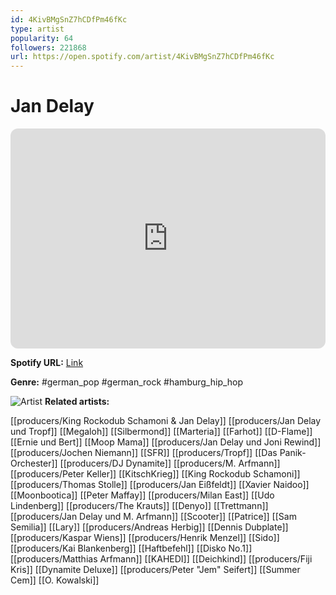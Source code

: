 ```yaml
---
id: 4KivBMgSnZ7hCDfPm46fKc
type: artist
popularity: 64
followers: 221868
url: https://open.spotify.com/artist/4KivBMgSnZ7hCDfPm46fKc
---
```

# Jan Delay

<iframe style="border-radius:12px" src="https://open.spotify.com/embed/artist/4KivBMgSnZ7hCDfPm46fKc" width="100%" height="352" frameBorder="0" allowfullscreen="" allow="autoplay; clipboard-write; encrypted-media; fullscreen; picture-in-picture" loading="lazy"></iframe>

**Spotify URL:** [Link](https://open.spotify.com/artist/4KivBMgSnZ7hCDfPm46fKc)

**Genre:**  #german_pop #german_rock #hamburg_hip_hop

![Artist](https://i.scdn.co/image/ab6761610000e5eba3d11484e5b174f3cdc5e968)
**Related artists:**

[[producers/King Rockodub Schamoni & Jan Delay]]
[[producers/Jan Delay und Tropf]]
[[Megaloh]]
[[Silbermond]]
[[Marteria]]
[[Farhot]]
[[D-Flame]]
[[Ernie und Bert]]
[[Moop Mama]]
[[producers/Jan Delay und Joni Rewind]]
[[producers/Jochen Niemann]]
[[SFR]]
[[producers/Tropf]]
[[Das Panik-Orchester]]
[[producers/DJ Dynamite]]
[[producers/M. Arfmann]]
[[producers/Peter Keller]]
[[KitschKrieg]]
[[King Rockodub Schamoni]]
[[producers/Thomas Stolle]]
[[producers/Jan Eißfeldt]]
[[Xavier Naidoo]]
[[Moonbootica]]
[[Peter Maffay]]
[[producers/Milan East]]
[[Udo Lindenberg]]
[[producers/The Krauts]]
[[Denyo]]
[[Trettmann]]
[[producers/Jan Delay und M. Arfmann]]
[[Scooter]]
[[Patrice]]
[[Sam Semilia]]
[[Lary]]
[[producers/Andreas Herbig]]
[[Dennis Dubplate]]
[[producers/Kaspar Wiens]]
[[producers/Henrik Menzel]]
[[Sido]]
[[producers/Kai Blankenberg]]
[[Haftbefehl]]
[[Disko No.1]]
[[producers/Matthias Arfmann]]
[[KAHEDI]]
[[Deichkind]]
[[producers/Fiji Kris]]
[[Dynamite Deluxe]]
[[producers/Peter "Jem" Seifert]]
[[Summer Cem]]
[[O. Kowalski]]
